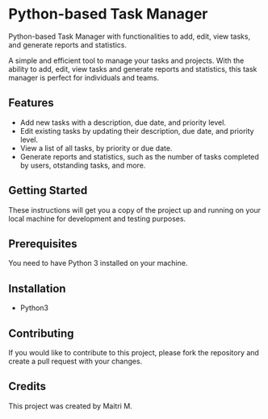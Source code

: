 # Python-based Task Manager
Python-based Task Manager with functionalities to add, edit, view tasks, and generate reports and statistics.

A simple and efficient tool to manage your tasks and projects. With the ability to add, edit, view tasks and generate reports and statistics, this task manager is perfect for individuals and teams.

## Features
* Add new tasks with a description, due date, and priority level.
* Edit existing tasks by updating their description, due date, and priority level.
* View a list of all tasks, by priority or due date.
* Generate reports and statistics, such as the number of tasks completed by users, otstanding tasks, and more.

## Getting Started
These instructions will get you a copy of the project up and running on your local machine for development and testing purposes.

## Prerequisites
You need to have Python 3 installed on your machine.

## Installation
* Python3

## Contributing
If you would like to contribute to this project, please fork the repository and create a pull request with your changes.

## Credits
This project was created by Maitri M.
